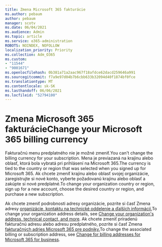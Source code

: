 ```yaml
---
title: Zmena Microsoft 365 fakturácie
ms.author: pebaum
author: pebaum
manager: scotv
ms.date: 06/04/2021
ms.audience: Admin
ms.topic: article
ms.service: o365-administration
ROBOTS: NOINDEX, NOFOLLOW
localization_priority: Priority
ms.collection: Adm_O365
ms.custom:
- "11544"
- "9001671"
ms.openlocfilehash: 0b381a71a2aac967f18afdce62dacd259646a991
ms.sourcegitcommit: f7a9e97d04b7b6cbb633b32094d40f1874bf0fce
ms.translationtype: MT
ms.contentlocale: sk-SK
ms.lasthandoff: 06/06/2021
ms.locfileid: "52794100"
---
```

# <a name="change-your-microsoft-365-billing-currency"></a><span data-ttu-id="2bc0f-102">Zmena Microsoft 365 fakturácie</span><span class="sxs-lookup"><span data-stu-id="2bc0f-102">Change your Microsoft 365 billing currency</span></span>

<span data-ttu-id="2bc0f-103">Fakturačnú menu predplatného nie je možné zmeniť.</span><span class="sxs-lookup"><span data-stu-id="2bc0f-103">You can't change the billing currency for your subscription.</span></span> <span data-ttu-id="2bc0f-104">Mena je previazaná na krajinu alebo oblasť, ktorá bola vybratá pri prihlásení na Microsoft 365.</span><span class="sxs-lookup"><span data-stu-id="2bc0f-104">The currency is tied to the country or region that was selected when you signed up for Microsoft 365.</span></span> <span data-ttu-id="2bc0f-105">Ak chcete zmeniť krajinu alebo oblasť svojej organizácie, zaregistrujte si nové konto, vyberte požadovanú krajinu alebo oblasť a zakúpte si nové predplatné.</span><span class="sxs-lookup"><span data-stu-id="2bc0f-105">To change your organization country or region, sign up for a new account, choose the desired country or region, and purchase a new subscription.</span></span> 

<span data-ttu-id="2bc0f-106">Ak chcete zmeniť podrobnosti adresy organizácie, pozrite si časť Zmena adresy [organizácie, kontaktu na technické oddelenie a ďalších informácií.](/microsoft-365/admin/manage/change-address-contact-and-more)</span><span class="sxs-lookup"><span data-stu-id="2bc0f-106">To change your organization address details, see [Change your organization's address, technical contact, and more](/microsoft-365/admin/manage/change-address-contact-and-more).</span></span> <span data-ttu-id="2bc0f-107">Ak chcete zmeniť priradenú fakturačnú adresu alebo adresu predplatného, pozrite si časť Zmena [fakturačných adries Microsoft 365 pre podniky.](/microsoft-365/commerce/billing-and-payments/change-your-billing-addresses)</span><span class="sxs-lookup"><span data-stu-id="2bc0f-107">To change the associated billing or subscription address, see [Change for billing addresses for Microsoft 365 for business](/microsoft-365/commerce/billing-and-payments/change-your-billing-addresses).</span></span> 